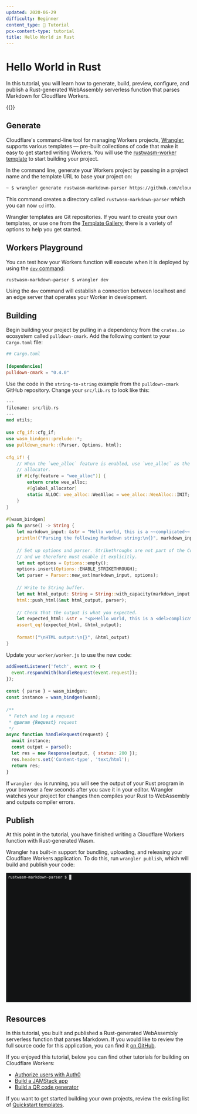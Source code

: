 ```yaml
---
updated: 2020-06-29
difficulty: Beginner
content_type: 📝 Tutorial
pcx-content-type: tutorial
title: Hello World in Rust
---
```


# Hello World in Rust

In this tutorial, you will learn how to generate, build, preview, configure, and publish a Rust-generated WebAssembly serverless function that parses Markdown for Cloudflare Workers.

{{<render file="_tutorials-before-you-start.md">}}

## Generate

Cloudflare's command-line tool for managing Workers projects, [Wrangler](https://github.com/cloudflare/wrangler), supports various templates — pre-built collections of code that make it easy to get started writing Workers. You will use the [rustwasm-worker template](https://github.com/cloudflare/rustwasm-worker-template/) to start building your project.

In the command line, generate your Workers project by passing in a project name and the template URL to base your project on:

```sh
~ $ wrangler generate rustwasm-markdown-parser https://github.com/cloudflare/rustwasm-worker-template/
```

This command creates a directory called `rustwasm-markdown-parser` which you can now `cd` into.

Wrangler templates are Git repositories. If you want to create your own templates, or use one from the [Template Gallery](/workers/examples/), there is a variety of options to help you get started.

## Workers Playground

You can test how your Workers function will execute when it is deployed by using the [`dev` command](/workers/cli-wrangler/commands/#dev):

```sh
rustwasm-markdown-parser $ wrangler dev
```

Using the `dev` command will establish a connection between localhost and an edge server that operates your Worker in development.

## Building

Begin building your project by pulling in a dependency from the `crates.io` ecosystem called `pulldown-cmark`.
Add the following content to your `Cargo.toml` file:

```toml
## Cargo.toml

[dependencies]
pulldown-cmark = "0.4.0"
```

Use the code in the `string-to-string` example from the `pulldown-cmark` GitHub repository. Change your `src/lib.rs` to look like this:

```rust
---
filename: src/lib.rs
---
mod utils;

use cfg_if::cfg_if;
use wasm_bindgen::prelude::*;
use pulldown_cmark::{Parser, Options, html};

cfg_if! {
    // When the `wee_alloc` feature is enabled, use `wee_alloc` as the global
    // allocator.
    if #[cfg(feature = "wee_alloc")] {
        extern crate wee_alloc;
        #[global_allocator]
        static ALLOC: wee_alloc::WeeAlloc = wee_alloc::WeeAlloc::INIT;
    }
}

#[wasm_bindgen]
pub fn parse() -> String {
    let markdown_input: &str = "Hello world, this is a ~~complicated~~ *very simple* example.";
    println!("Parsing the following Markdown string:\n{}", markdown_input);

    // Set up options and parser. Strikethroughs are not part of the CommonMark standard
    // and we therefore must enable it explicitly.
    let mut options = Options::empty();
    options.insert(Options::ENABLE_STRIKETHROUGH);
    let parser = Parser::new_ext(markdown_input, options);

    // Write to String buffer.
    let mut html_output: String = String::with_capacity(markdown_input.len() * 3 / 2);
    html::push_html(&mut html_output, parser);

    // Check that the output is what you expected.
    let expected_html: &str = "<p>Hello world, this is a <del>complicated</del> <em>very simple</em> example.</p>\n";
    assert_eq!(expected_html, &html_output);

    format!("\nHTML output:\n{}", &html_output)
}
```

Update your `worker/worker.js` to use the new code:

```js
addEventListener('fetch', event => {
  event.respondWith(handleRequest(event.request));
});

const { parse } = wasm_bindgen;
const instance = wasm_bindgen(wasm);

/**
 * Fetch and log a request
 * @param {Request} request
 */
async function handleRequest(request) {
  await instance;
  const output = parse();
  let res = new Response(output, { status: 200 });
  res.headers.set('Content-type', 'text/html');
  return res;
}
```

If `wrangler dev` is running, you will see the output of your Rust program in your browser a few seconds after you save it in your editor. Wrangler watches your project for changes then compiles your Rust to WebAssembly and outputs compiler errors.

## Publish

At this point in the tutorial, you have finished writing a Cloudflare Workers function with Rust-generated Wasm.

Wrangler has built-in support for bundling, uploading, and releasing your Cloudflare Workers application. To do this, run `wrangler publish`, which will build and publish your code:

![Publish](./media/publish.gif)

## Resources

In this tutorial, you built and published a Rust-generated WebAssembly serverless function that parses Markdown. If you would like to review the full source code for this application, you can find it [on GitHub](https://github.com/granjef3/rustwasm-markdown-parser).

If you enjoyed this tutorial, below you can find other tutorials for building on Cloudflare Workers:

*   [Authorize users with Auth0](/workers/tutorials/authorize-users-with-auth0/)
*   [Build a JAMStack app](/workers/tutorials/build-a-jamstack-app/)
*   [Build a QR code generator](/workers/tutorials/build-a-qr-code-generator/)

If you want to get started building your own projects, review the existing list of [Quickstart templates](/workers/get-started/quickstarts/).
